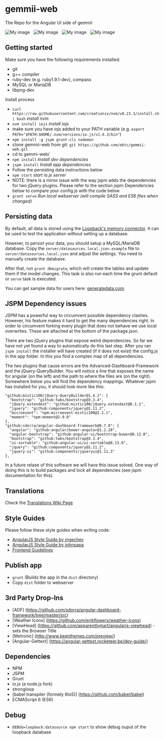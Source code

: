 # gemmii-web
The Repo for the Angular UI side of gemmii

![My image](http://bible-survey.org/i/gemmii/angularjs.png) &nbsp; ![My image](http://bible-survey.org/i/gemmii/strongloop.png) &nbsp; ![My image](http://bible-survey.org/i/gemmii/es6.png) &nbsp; ![My image](http://bible-survey.org/i/gemmii/mariadb.png)

## Getting started
Make sure you have the following requirements installed:
* git 
* g++ compiler
* ruby-dev (e.g. ruby1.9.1-dev), compass
* MySQL or MariaDB
* libpng-dev

Install process
* `curl https://raw.githubusercontent.com/creationix/nvm/v0.23.3/install.sh | bash` *install nvm*
* `nvm install iojs` *install iojs*
* make sure you have iojs added to your PATH variable (e.g. `export PATH="$PATH:$HOME/.nvm/versions/io.js/v1.6.3/bin"`)
* `npm install -g jspm grunt-cli nodemon`
* clone gemmii-web from git: `git https://github.com/ebtc/gemmii-web.git`
* cd to gemmi-web/
* `npm install` *Install dev dependencies*
* `jspm install` *Install app dependencies*
* Follow the persisting data instructions below
* `npm start` *start io.js server*
* NOTE: there is a minor issue with the way jspm adds the dependencies for two jQuery plugins. Please refer to the section jspm Dependencies below to compare your config.js with the code below
* `grunt serve` *Run local webserver (will compile SASS and ES6 files when changed)*

## Persisting data

 By default, all data is stored using the [Loopback's memory connector](http://docs.strongloop.com/display/public/LB/Memory+connector).
 It can be used to test the application without setting up a database.
 
 However, to persist your data, you should setup a MySQL/MariaDB database.
 Copy the `server/datasources.local.json.example` file to `server/datasources.local.json` 
 and adjust the settings. You need to manually create the database.
 
 After that, run `grunt dbmigrate`, which will create the tables and update them if the model changes.
 This task is also run each time the grunt default or `serve` task is executed.
 
 You can get sample data for users here: [generatedata.com](http://www.generatedata.com/).

## JSPM Dependency issues

JSPM has a powerful way to circumvent possible dependency clashes. However, his feature makes it hard to get the many dependencies right. In order to circumvent forking every plugin that does not behave we use local overwrites. These are attached at the bottom of the package.json.

There are two jQuery plugins that expose weird dependencies. So far we have not yet found a way to automatically do this last step. After you ran `jspm install` the installer will have created (if it does not exist) the config.js in the app folder. In this you find a complex map of all dependencies.

The two plugins that cause errors are the Advanced-Dashboard-Framework and the jQuery-QueryBuilder. You will notice a line that exposes the name for angular (on the left) and the path to where the files are (on the right). Somewhere below you will find the dependency mappings. Whatever jspm has installed for you, it should look more like this:

    "github:mistic100/jQuery-QueryBuilder@1.4.2": {
      "bootstrap": "github:twbs/bootstrap@3.3.4",
      "jQuery.extendext": "github:mistic100/jQuery.extendext@0.1.1",
      "jquery": "github:components/jquery@1.11.2",
      "microevent": "npm:microevent-mistic100@2.1.1",
      "moment": "npm:moment@2.9.0"
    },
    "github:sdorra/angular-dashboard-framework@0.7.0": {
      "angular": "github:angular/bower-angular@1.2.28",
      "angular-bootstrap": "github:angular-ui/bootstrap-bower@0.12.0",
      "bootstrap": "github:twbs/bootstrap@3.3.4",
      "ui-sortable": "github:angular-ui/ui-sortable@0.13.0",
      "jquery": "github:components/jquery@1.11.2",
      "jquery-ui": "github:components/jqueryui@1.11.3"
    },

In a future relase of this software we will have this issue solved. One way of doing this is to build packages and lock all dependencies (see jspm documentation for this).

## Translations

Check the [Translations Wiki Page](https://github.com/ebtc/gemmii-web/wiki/Translations)

## Style Guides

Please follow these style guides when writing code:

* [AngularJS Style Guide by mgechev](https://github.com/mgechev/angularjs-style-guide)
* [AngularJS Style Guide by johnpapa](https://github.com/johnpapa/angularjs-styleguide)
* [Frontend Guidelines](https://github.com/bendc/frontend-guidelines)

## Publish app
* `grunt` (Builds the app in the `dist` directory)
* Copy `dist` folder to webserver

## 3rd Party Drop-Ins
* [ADF] (https://github.com/sdorra/angular-dashboard-framework/tree/master/src)
* [Weather Icons] (https://github.com/erikflowers/weather-icons)
* [ViewHead] (https://github.com/apparentlymart/angularjs-viewhead) - sets the Browser Title
* [Metronic] (http://www.keenthemes.com/preview/)
* [Angular-Gettext] (https://angular-gettext.rocketeer.be/dev-guide/)

## Dependencies
* NPM
* JSPM
* Grunt
* io.js (a node.js fork)
* strongloop
* [babel transpiler (formely 6to5)] (https://github.com/babel/babel)
* ECMAScript 6 (ES6)

## Debug
* `DEBUG=loopback:datasource npm start` to show debug ouput of the loopback database
